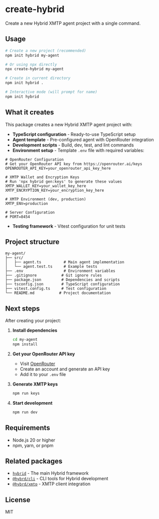 # create-hybrid

Create a new Hybrid XMTP agent project with a single command.

## Usage

```bash
# Create a new project (recommended)
npm init hybrid my-agent

# Or using npx directly
npx create-hybrid my-agent

# Create in current directory
npm init hybrid .

# Interactive mode (will prompt for name)
npm init hybrid
```

## What it creates

This package creates a new Hybrid XMTP agent project with:

- **TypeScript configuration** - Ready-to-use TypeScript setup
- **Agent template** - Pre-configured agent with OpenRouter integration
- **Development scripts** - Build, dev, test, and lint commands
- **Environment setup** - Template `.env` file with required variables:

```env
# OpenRouter Configuration
# Get your OpenRouter API key from https://openrouter.ai/keys
OPENROUTER_API_KEY=your_openrouter_api_key_here

# XMTP Wallet and Encryption Keys
# Run 'npx hybrid gen:keys' to generate these values
XMTP_WALLET_KEY=your_wallet_key_here
XMTP_ENCRYPTION_KEY=your_encryption_key_here

# XMTP Environment (dev, production)
XMTP_ENV=production

# Server Configuration
# PORT=8454
```
- **Testing framework** - Vitest configuration for unit tests

## Project structure

```
my-agent/
├── src/
│   ├── agent.ts          # Main agent implementation
│   └── agent.test.ts     # Example tests
├── .env                  # Environment variables
├── .gitignore           # Git ignore rules
├── package.json         # Dependencies and scripts
├── tsconfig.json        # TypeScript configuration
├── vitest.config.ts     # Test configuration
└── README.md           # Project documentation
```

## Next steps

After creating your project:

1. **Install dependencies**
   ```bash
   cd my-agent
   npm install
   ```

2. **Get your OpenRouter API key**
   - Visit [OpenRouter](https://openrouter.ai/keys)
   - Create an account and generate an API key
   - Add it to your `.env` file

3. **Generate XMTP keys**
   ```bash
   npm run keys
   ```

4. **Start development**
   ```bash
   npm run dev
   ```

## Requirements

- Node.js 20 or higher
- npm, yarn, or pnpm

## Related packages

- [`hybrid`](../core) - The main Hybrid framework
- [`@hybrd/cli`](../cli) - CLI tools for Hybrid development
- [`@hybrd/xmtp`](../xmtp) - XMTP client integration

## License

MIT

